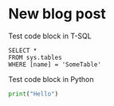 # New blog post

Test code block in T-SQL

 ```tsql
 SELECT *
 FROM sys.tables
 WHERE [name] = 'SomeTable'
 ```

Test code block in Python

```python
print("Hello")
```
